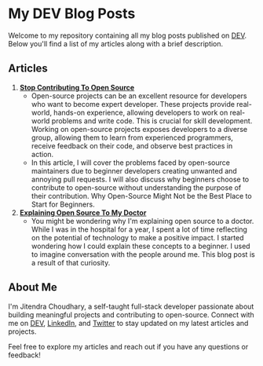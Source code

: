 # My DEV Blog Posts

Welcome to my repository containing all my blog posts published on [DEV](https://dev.to/jitendrachoudhary). Below you'll find a list of my articles along with a brief description.

## Articles

1. **[Stop Contributing To Open Source](https://dev.to/jitendrachoudhary/stop-contributing-to-open-source-13nb)**
   - Open-source projects can be an excellent resource for developers who want to become expert developer. These projects provide real-world, hands-on experience, allowing developers to work on real-world problems and write code. This is crucial for skill development. Working on open-source projects exposes developers to a diverse group, allowing them to learn from experienced programmers, receive feedback on their code, and observe best practices in action.
   - In this article, I will cover the problems faced by open-source maintainers due to beginner developers creating unwanted and annoying pull requests. I will also discuss why beginners choose to contribute to open-source without understanding the purpose of their contribution. Why Open-Source Might Not be the Best Place to Start for Beginners.
2. **[Explaining Open Source To My Doctor](https://dev.to/jitendrachoudhary/explaining-open-source-to-my-doctor-4e5a)**
   - You might be wondering why I'm explaining open source to a doctor. While I was in the hospital for a year, I spent a lot of time reflecting on the potential of technology to make a positive impact. I started wondering how I could explain these concepts to a beginner. I used to imagine conversation with the people around me. This blog post is a result of that curiosity.

## About Me

I'm Jitendra Choudhary, a self-taught full-stack developer passionate about building meaningful projects and contributing to open-source. Connect with me on [DEV](https://dev.to/jitendrachoudhary), [LinkedIn](https://www.linkedin.com/in/jiitendrachoudhary/), and [Twitter](https://twitter.com/JiitendraC) to stay updated on my latest articles and projects.

Feel free to explore my articles and reach out if you have any questions or feedback!
